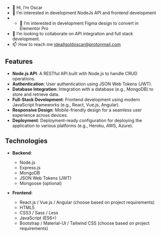 - 👋 Hi, I’m Oscar
- 👀 I’m interested in development NodeJs API and frontend development
- - 👀 I’m interested in development Figma design to convert in Elementor Pro
- 💞️ I’m looking to collaborate on API integration and full stack development.
- 📫 How to reach me ideallgoldoscar@protonmail.com


## Features

- **Node.js API**: A RESTful API built with Node.js to handle CRUD operations.
- **Authentication**: User authentication using JSON Web Tokens (JWT).
- **Database Integration**: Integration with a database (e.g., MongoDB) to store and retrieve data.
- **Full-Stack Development**: Frontend development using modern JavaScript frameworks (e.g., React, Vue.js, Angular).
- **Responsive Design**: Mobile-friendly design for a seamless user experience across devices.
- **Deployment**: Deployment-ready configuration for deploying the application to various platforms (e.g., Heroku, AWS, Azure).

## Technologies

- **Backend**:
  - Node.js
  - Express.js
  - MongoDB
  - JSON Web Tokens (JWT)
  - Mongoose (optional)
  
- **Frontend**:
  - React.js / Vue.js / Angular (choose based on project requirements)
  - HTML5
  - CSS3 / Sass / Less
  - JavaScript (ES6+)
  - Bootstrap / Material-UI / Tailwind CSS (choose based on project requirements)
